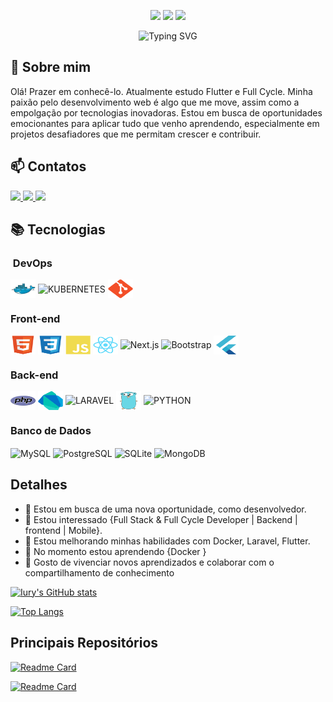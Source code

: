 <p align="center">
  <img src="https://komarev.com/ghpvc/?username=devjuniorhanun&style=for-the-badge">
  <img src="https://img.shields.io/github/followers/devjuniorhanun?style=for-the-badge">
  <img src="https://img.shields.io/github/stars/devjuniorhanun?style=for-the-badge">
</p>
<p align="center">
  <img src="https://readme-typing-svg.demolab.com?font=Fira+Code&pause=1000&random=false&width=700&lines=Ol%C3%A1%2C+Eu+sou+o+J%C3%BAnior%2C+e+seja+bem+vindo+ao+meu+Reposit%C3%B3rio." alt="Typing SVG" />
</p>

## 📖 Sobre mim
Olá! Prazer em conhecê-lo. Atualmente estudo Flutter e Full Cycle. Minha paixão pelo desenvolvimento web é algo que me move, assim como a empolgação por tecnologias inovadoras. Estou em busca de oportunidades emocionantes para aplicar tudo que venho aprendendo, especialmente em projetos desafiadores que me permitam crescer e contribuir.

## 📫 Contatos
<a href="mailto:devjuniorhanun@gmail.com" target="_blank">
  <img src="https://img.shields.io/badge/Gmail-D14836?style=for-the-badge&logo=gmail&logoColor=white">
</a>
<a href="https://www.linkedin.com/in/juniorhanun/" target="_blank">
  <img src="https://img.shields.io/badge/LinkedIn-0077B5?style=for-the-badge&logo=linkedin&logoColor=white">
</a>
<a href="https://wa.me/+5564992451574" target="_blank">
  <img src="https://img.shields.io/badge/WhatsApp-25D366?style=for-the-badge&logo=whatsapp&logoColor=white">
</a>

## 📚 Tecnologias
### &nbsp;DevOps
<div style="display: inline_block">
  <img align="center" alt="DOCKER" height="30" width="40" title="DOCKER" src="https://raw.githubusercontent.com/devicons/devicon/master/icons/docker/docker-original.svg">
  <img align="center" alt="KUBERNETES" height="30" width="40" title="KUBERNETES" src="https://cdnjs.cloudflare.com/ajax/libs/patternfly/4.0.0-rc.1/img/kubernetes-Logo.svg">
  <img align="center" alt="GIT" height="30" width="40" title="GIT" src="https://raw.githubusercontent.com/devicons/devicon/master/icons/git/git-original.svg">
</div>

### Front-end
<div style="display: inline_block">
  <img align="center" alt="HTML" height="30" width="40" title="HTML" src="https://raw.githubusercontent.com/devicons/devicon/master/icons/html5/html5-original.svg">
  <img align="center" alt="CSS" height="30" width="40" title="CSS" src="https://raw.githubusercontent.com/devicons/devicon/master/icons/css3/css3-original.svg">
  <img align="center" alt="JavaScript" height="30" width="40" title="JavaScript" src="https://raw.githubusercontent.com/devicons/devicon/master/icons/javascript/javascript-plain.svg">
   <img align="center" alt="React" height="30" width="40" title="React" src="https://raw.githubusercontent.com/devicons/devicon/master/icons/react/react-original.svg">
  <img align="center" alt="Next.js" height="30" width="40" title="Next.js" src="https://cdn.jsdelivr.net/gh/devicons/devicon/icons/nextjs/nextjs-original.svg">
  <img align="center" alt="Bootstrap" height="30" width="40" title="Bootstrap" src="https://cdn.jsdelivr.net/gh/devicons/devicon/icons/bootstrap/bootstrap-plain.svg">
<img align="center" alt="Flutter" height="30" width="40" title="Flutter" src="https://raw.githubusercontent.com/devicons/devicon/master/icons/flutter/flutter-original.svg">
</div>

### Back-end
<div style="display: inline_block">
  <img align="center" alt="PHP" height="30" width="40" title="PHP" src="https://raw.githubusercontent.com/devicons/devicon/master/icons/php/php-original.svg">
  <img align="center" alt="DART" height="30" width="40" title="DART" src="https://raw.githubusercontent.com/devicons/devicon/master/icons/dart/dart-original.svg">
  <img align="center" alt="LARAVEL" height="30" width="40" title="LARAVEL" src="https://laravel.com/img/logomark.min.svg">
   <img align="center" alt="GOLANG" height="30" width="40" title="GOLANG" src="https://raw.githubusercontent.com/devicons/devicon/master/icons/go/go-original.svg">
  <img align="center" alt="PYTHON" height="30" width="40" title="PYTON" src="https://cdn.jsdelivr.net/gh/devicons/devicon/icons/python/python-original.svg">
</div>

### Banco de Dados

<div style="display: inline_block">
  <img align="center" alt="MySQL" height="30" width="40" title="MySQL" src="https://cdn.jsdelivr.net/gh/devicons/devicon/icons/mysql/mysql-original.svg">
  <img align="center" alt="PostgreSQL" height="30" width="40" title="PostgreSQL" src="https://cdn.jsdelivr.net/gh/devicons/devicon/icons/postgresql/postgresql-original.svg">
  <img align="center" alt="SQLite" height="30" width="40" title="SQLite" src="https://cdn.jsdelivr.net/gh/devicons/devicon/icons/sqlite/sqlite-original.svg">
  <img align="center" alt="MongoDB" height="30" width="40" title="MongoDB" src="https://cdn.jsdelivr.net/gh/devicons/devicon/icons/mongodb/mongodb-original.svg">
</div>


## Detalhes
- 🔭 Estou em busca de uma nova oportunidade, como desenvolvedor.
- 👀 Estou interessado {Full Stack & Full Cycle Developer | Backend | frontend | Mobile}.
- 🌱 Estou melhorando minhas habilidades com Docker, Laravel, Flutter.
- 🌱 No momento estou aprendendo {Docker }
- 🤗 Gosto de vivenciar novos aprendizados e colaborar com o compartilhamento de conhecimento

[![Iury's GitHub stats](https://github-readme-stats.vercel.app/api?username=devjuniorhanun&show_icons=true&theme=radical)](https://github.com/anuraghazra/github-readme-stats)

[![Top Langs](https://github-readme-stats.vercel.app/api/top-langs/?username=devjuniorhanun&layout=compact&theme=radical)](https://github.com/anuraghazra/github-readme-stats)



## Principais Repositórios
  [![Readme Card](https://github-readme-stats.vercel.app/api/pin/?username=devjuniorhanun&repo=TecnoLavoura&theme=radical)](https://github.com/devjuniorhanun/TecnoLavoura)
  
  [![Readme Card](https://github-readme-stats.vercel.app/api/pin/?username=devjuniorhanun&repo=BolaoCopa2022&theme=radical)](https://github.com/devjuniorhanun/BolaoCopa2022)  




